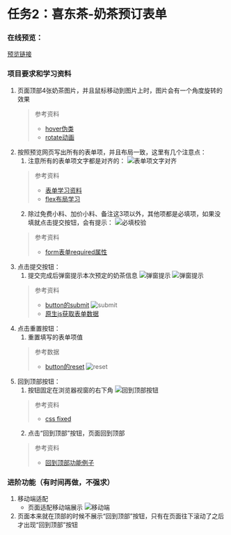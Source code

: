 # 任务2：喜东茶-奶茶预订表单
### 在线预览：
[预览链接](https://erdong-fe.github.io/FeProject2Dong/01javascript/02.OrderMilkTea/demo.html)
### 项目要求和学习资料
1. 页面顶部4张奶茶图片，并且鼠标移动到图片上时，图片会有一个角度旋转的效果
    > 参考资料
    > - [hover伪类](https://www.w3school.com.cn/cssref/selector_hover.asp)
    > - [rotate动画](https://www.cnblogs.com/chengxs/p/8066819.html)
2. 按照预览网页写出所有的表单项，并且布局一致，这里有几个注意点：
    1. 注意所有的表单项文字都是对齐的：
        ![表单项文字对齐](./images/docs/docs1.jpg)
    > 参考资料
    > - [表单学习资料](https://developer.mozilla.org/zh-CN/docs/Learn/Forms)
    > - [flex布局学习](https://zhuanlan.zhihu.com/p/25303493)
    2. 除过免费小料、加价小料、备注这3项以外，其他项都是必填项，如果没填就点击提交按钮，会有提示：
        ![必填校验](./images/docs/docs2.jpg)
    > 参考资料
    > - [form表单required属性](https://www.runoob.com/tags/att-input-required.html)
3. 点击提交按钮：
    1. 提交完成后弹窗提示本次预定的奶茶信息
        ![弹窗提示](./images/docs/docs3.jpg)
        ![弹窗提示](./images/docs/docs4.jpg)
    > 参考资料
    > - [button的submit](https://developer.mozilla.org/zh-CN/docs/Web/HTML/Element/button#%E5%B1%9E%E6%80%A7)
        ![submit](./images/docs/docs6.jpg)
    > - [原生js获取表单数据](https://www.zhihu.com/question/586654469)
4. 点击重置按钮：
    1. 重置填写的表单项值
    > 参考数据
    > - [button的reset](https://developer.mozilla.org/zh-CN/docs/Web/HTML/Element/button#%E5%B1%9E%E6%80%A7)
        ![reset](./images/docs/docs5.jpg)
5. 回到顶部按钮：
    1. 按钮固定在浏览器视窗的右下角
        ![回到顶部按钮](./images/docs/docs7.jpg)
    > 参考资料
    > - [css fixed](https://www.runoob.com/css/css-positioning.html#position-fixed)
    2. 点击“回到顶部”按钮，页面回到顶部
    > 参考资料
    > - [回到顶部功能例子](https://www.runoob.com/w3cnote/js-to-top.html)

### 进阶功能（有时间再做，不强求）
1. 移动端适配
    - 页面适配移动端展示
        ![移动端](./images/docs/docs8.png)
2. 页面本来就在顶部的时候不展示“回到顶部”按钮，只有在页面往下滚动了之后才出现“回到顶部”按钮